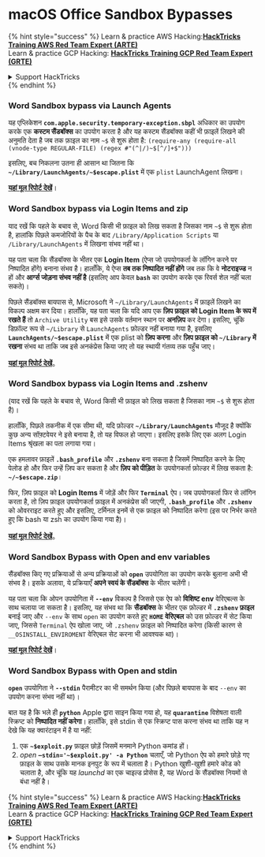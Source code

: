 # macOS Office Sandbox Bypasses

{% hint style="success" %}
Learn & practice AWS Hacking:<img src="/.gitbook/assets/arte.png" alt="" data-size="line">[**HackTricks Training AWS Red Team Expert (ARTE)**](https://training.hacktricks.xyz/courses/arte)<img src="/.gitbook/assets/arte.png" alt="" data-size="line">\
Learn & practice GCP Hacking: <img src="/.gitbook/assets/grte.png" alt="" data-size="line">[**HackTricks Training GCP Red Team Expert (GRTE)**<img src="/.gitbook/assets/grte.png" alt="" data-size="line">](https://training.hacktricks.xyz/courses/grte)

<details>

<summary>Support HackTricks</summary>

* Check the [**subscription plans**](https://github.com/sponsors/carlospolop)!
* **Join the** 💬 [**Discord group**](https://discord.gg/hRep4RUj7f) or the [**telegram group**](https://t.me/peass) or **follow** us on **Twitter** 🐦 [**@hacktricks\_live**](https://twitter.com/hacktricks\_live)**.**
* **Share hacking tricks by submitting PRs to the** [**HackTricks**](https://github.com/carlospolop/hacktricks) and [**HackTricks Cloud**](https://github.com/carlospolop/hacktricks-cloud) github repos.

</details>
{% endhint %}

### Word Sandbox bypass via Launch Agents

यह एप्लिकेशन **`com.apple.security.temporary-exception.sbpl`** अधिकार का उपयोग करके एक **कस्टम सैंडबॉक्स** का उपयोग करता है और यह कस्टम सैंडबॉक्स कहीं भी फ़ाइलें लिखने की अनुमति देता है जब तक फ़ाइल का नाम `~$` से शुरू होता है: `(require-any (require-all (vnode-type REGULAR-FILE) (regex #"(^|/)~$[^/]+$")))`

इसलिए, बच निकलना उतना ही आसान था जितना कि **`~/Library/LaunchAgents/~$escape.plist`** में एक `plist` LaunchAgent लिखना।

[**यहां मूल रिपोर्ट देखें**](https://www.mdsec.co.uk/2018/08/escaping-the-sandbox-microsoft-office-on-macos/)।

### Word Sandbox bypass via Login Items and zip

याद रखें कि पहले के बचाव से, Word किसी भी फ़ाइल को लिख सकता है जिसका नाम `~$` से शुरू होता है, हालांकि पिछले कमजोरियों के पैच के बाद `/Library/Application Scripts` या `/Library/LaunchAgents` में लिखना संभव नहीं था।

यह पता चला कि सैंडबॉक्स के भीतर एक **Login Item** (ऐप्स जो उपयोगकर्ता के लॉगिन करने पर निष्पादित होंगे) बनाना संभव है। हालाँकि, ये ऐप्स **तब तक निष्पादित नहीं होंगे** जब तक कि वे **नोटराइज्ड** न हों और **आर्ग्स जोड़ना संभव नहीं है** (इसलिए आप केवल **`bash`** का उपयोग करके एक रिवर्स शेल नहीं चला सकते)।

पिछले सैंडबॉक्स बायपास से, Microsoft ने `~/Library/LaunchAgents` में फ़ाइलें लिखने का विकल्प अक्षम कर दिया। हालाँकि, यह पता चला कि यदि आप एक **ज़िप फ़ाइल को Login Item के रूप में रखते हैं** तो `Archive Utility` बस इसे उसके वर्तमान स्थान पर **अनज़िप** कर देगा। इसलिए, चूंकि डिफ़ॉल्ट रूप से `~/Library` से `LaunchAgents` फ़ोल्डर नहीं बनाया गया है, इसलिए **`LaunchAgents/~$escape.plist`** में एक plist को **ज़िप करना** और **ज़िप फ़ाइल को `~/Library` में रखना** संभव था ताकि जब इसे अनकंप्रेस किया जाए तो यह स्थायी गंतव्य तक पहुँच जाए।

[**यहां मूल रिपोर्ट देखें**](https://objective-see.org/blog/blog\_0x4B.html)。

### Word Sandbox bypass via Login Items and .zshenv

(याद रखें कि पहले के बचाव से, Word किसी भी फ़ाइल को लिख सकता है जिसका नाम `~$` से शुरू होता है)।

हालाँकि, पिछले तकनीक में एक सीमा थी, यदि फ़ोल्डर **`~/Library/LaunchAgents`** मौजूद है क्योंकि कुछ अन्य सॉफ़्टवेयर ने इसे बनाया है, तो यह विफल हो जाएगा। इसलिए इसके लिए एक अलग Login Items श्रृंखला का पता लगाया गया।

एक हमलावर फ़ाइलें **`.bash_profile`** और **`.zshenv`** बना सकता है जिसमें निष्पादित करने के लिए पेलोड हो और फिर उन्हें ज़िप कर सकता है और **ज़िप को पीड़ित** के उपयोगकर्ता फ़ोल्डर में लिख सकता है: **`~/~$escape.zip`**।

फिर, ज़िप फ़ाइल को **Login Items** में जोड़ें और फिर **`Terminal`** ऐप। जब उपयोगकर्ता फिर से लॉगिन करता है, तो ज़िप फ़ाइल उपयोगकर्ता फ़ाइल में अनकंप्रेस की जाएगी, **`.bash_profile`** और **`.zshenv`** को ओवरराइट करते हुए और इसलिए, टर्मिनल इनमें से एक फ़ाइल को निष्पादित करेगा (इस पर निर्भर करते हुए कि bash या zsh का उपयोग किया गया है)।

[**यहां मूल रिपोर्ट देखें**](https://desi-jarvis.medium.com/office365-macos-sandbox-escape-fcce4fa4123c)。

### Word Sandbox Bypass with Open and env variables

सैंडबॉक्स किए गए प्रक्रियाओं से अन्य प्रक्रियाओं को **`open`** उपयोगिता का उपयोग करके बुलाना अभी भी संभव है। इसके अलावा, ये प्रक्रियाएँ **अपने स्वयं के सैंडबॉक्स** के भीतर चलेंगी।

यह पता चला कि ओपन उपयोगिता में **`--env`** विकल्प है जिससे एक ऐप को **विशिष्ट env** वेरिएबल्स के साथ चलाया जा सकता है। इसलिए, यह संभव था कि **सैंडबॉक्स** के भीतर एक फ़ोल्डर में **`.zshenv` फ़ाइल** बनाई जाए और `--env` के साथ `open` का उपयोग करते हुए **`HOME` वेरिएबल** को उस फ़ोल्डर में सेट किया जाए, जिससे `Terminal` ऐप खोला जाए, जो `.zshenv` फ़ाइल को निष्पादित करेगा (किसी कारण से `__OSINSTALL_ENVIROMENT` वेरिएबल सेट करना भी आवश्यक था)।

[**यहां मूल रिपोर्ट देखें**](https://perception-point.io/blog/technical-analysis-of-cve-2021-30864/)।

### Word Sandbox Bypass with Open and stdin

**`open`** उपयोगिता ने **`--stdin`** पैरामीटर का भी समर्थन किया (और पिछले बायपास के बाद `--env` का उपयोग करना संभव नहीं था)।

बात यह है कि भले ही **`python`** Apple द्वारा साइन किया गया हो, यह **`quarantine`** विशेषता वाली स्क्रिप्ट को **निष्पादित नहीं करेगा**। हालाँकि, इसे stdin से एक स्क्रिप्ट पास करना संभव था ताकि यह न देखे कि यह क्वारंटाइन में है या नहीं:&#x20;

1. एक **`~$exploit.py`** फ़ाइल छोड़ें जिसमें मनमाने Python कमांड हों।
2. _open_ **`–stdin='~$exploit.py' -a Python`** चलाएँ, जो Python ऐप को हमारे छोड़े गए फ़ाइल के साथ उसके मानक इनपुट के रूप में चलाता है। Python खुशी-खुशी हमारे कोड को चलाता है, और चूंकि यह _launchd_ का एक चाइल्ड प्रोसेस है, यह Word के सैंडबॉक्स नियमों से बंधा नहीं है।

{% hint style="success" %}
Learn & practice AWS Hacking:<img src="/.gitbook/assets/arte.png" alt="" data-size="line">[**HackTricks Training AWS Red Team Expert (ARTE)**](https://training.hacktricks.xyz/courses/arte)<img src="/.gitbook/assets/arte.png" alt="" data-size="line">\
Learn & practice GCP Hacking: <img src="/.gitbook/assets/grte.png" alt="" data-size="line">[**HackTricks Training GCP Red Team Expert (GRTE)**<img src="/.gitbook/assets/grte.png" alt="" data-size="line">](https://training.hacktricks.xyz/courses/grte)

<details>

<summary>Support HackTricks</summary>

* Check the [**subscription plans**](https://github.com/sponsors/carlospolop)!
* **Join the** 💬 [**Discord group**](https://discord.gg/hRep4RUj7f) or the [**telegram group**](https://t.me/peass) or **follow** us on **Twitter** 🐦 [**@hacktricks\_live**](https://twitter.com/hacktricks\_live)**.**
* **Share hacking tricks by submitting PRs to the** [**HackTricks**](https://github.com/carlospolop/hacktricks) and [**HackTricks Cloud**](https://github.com/carlospolop/hacktricks-cloud) github repos.

</details>
{% endhint %}
